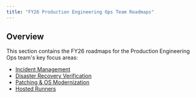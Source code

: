 ```yaml
---
title: "FY26 Production Engineering Ops Team Roadmaps"
---
```


## Overview

This section contains the FY26 roadmaps for the Production Engineering Ops team's key focus areas:

- [Incident Management](incident-management.md)
- [Disaster Recovery Verification](disaster-recovery.md)
- [Patching & OS Modernization](patching-os-modernization.md)
- [Hosted Runners](hosted-runners.md)
